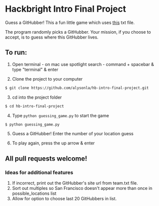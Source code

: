 # Hackbright Intro Final Project

Guess a GitHubber!
This a fun little game which uses [this](https://github.com/about/team.txt) txt file.

The program randomly picks a GitHubber. Your mission, if you choose to accept, is to guess where this GitHubber lives.

## To run:

1. Open terminal - on mac use spotlight search - command + spacebar & type "terminal" & enter

2. Clone the project to your computer
```bash
$ git clone https://github.com/alysonla/hb-intro-final-project.git
```

3. cd into the project folder
```bash
$ cd hb-intro-final-project
```
4. Type `python guessing_game.py` to start the game
```bash
$ python guessing_game.py
```

5. Guess a GitHubber! Enter the number of your location guess

6. To play again, press the up arrow & enter

## All pull requests welcome!

### Ideas for additional features
1. If incorrect, print out the GitHubber's site url from team.txt file.
2. Sort out multiples so San Francisco doesn't appear more than once in possible_locations list
3. Allow for option to choose last 20 GitHubbers in list.  
